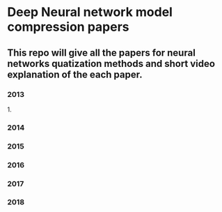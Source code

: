 # Deep Neural network model compression papers
<h2>This repo will give all the papers for neural networks quatization methods and short video explanation of the each paper.</h2>

<h3>2013</h3>
1. 




<h3>2014</h3>




<h3>2015</h3>




<h3>2016</h3>




<h3>2017</h3>




<h3>2018</h3>



